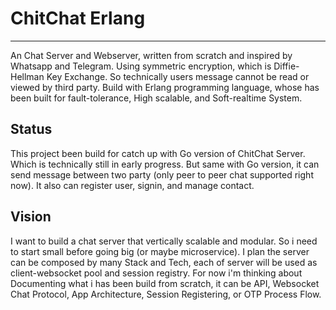 # ChitChat Erlang
---
An Chat Server and Webserver, written from scratch and inspired by Whatsapp and Telegram. Using symmetric encryption, which is Diffie-Hellman Key Exchange. So technically users message cannot be read or viewed by third party.
Build with Erlang programming language, whose has been built for fault-tolerance, High scalable, and Soft-realtime System.

## Status
This project been build for catch up with Go version of ChitChat Server. Which is technically still in early progress. But same with Go version, it can send message between two party (only peer to peer chat supported right now). It also can register user, signin, and manage contact.

## Vision
I want to build a chat server that vertically scalable and modular. So i need to start small before going big (or maybe microservice). I plan the server can be composed by many Stack and Tech, each of server will be used as client-websocket pool and session registry. For now i'm thinking about Documenting what i has been build from scratch, it can be API, Websocket Chat Protocol, App Architecture, Session Registering, or OTP Process Flow.